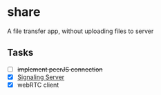 # share

A file transfer app, without uploading files to server

## Tasks

- [ ] ~~implement peerJS connection~~
- [X] [Signaling Server](https://github.com/k4l4p/share_signaling)
- [X] webRTC client
